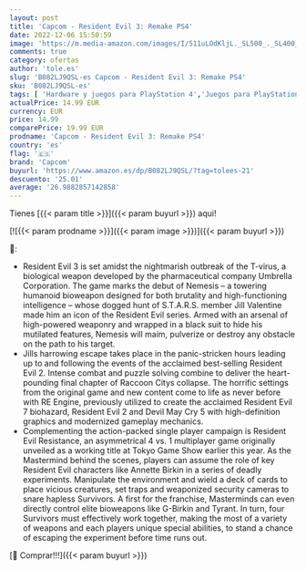 ```yaml
---
layout: post
title: 'Capcom - Resident Evil 3: Remake PS4'
date: 2022-12-06 15:50:59
image: 'https://m.media-amazon.com/images/I/511uLOdKljL._SL500_._SL400_.jpg'
comments: true
category: ofertas
author: 'tole.es'
slug: 'B082LJ9QSL-es Capcom - Resident Evil 3: Remake PS4'
sku: 'B082LJ9QSL-es'
tags: [ 'Hardware y juegos para PlayStation 4','Juegos para PlayStation 4','Videojuegos','capcom','ps4','🇪🇸', ]
actualPrice: 14.99 EUR
currency: EUR
price: 14.99
comparePrice: 19.99 EUR
prodname: 'Capcom - Resident Evil 3: Remake PS4'
country: 'es'
flag: '🇪🇸'
brand: 'Capcom'
buyurl: 'https://www.amazon.es/dp/B082LJ9QSL/?tag=tolees-21'
descuento: '25.01'
average: '26.9882857142858'
---
```


Tienes [{{< param title >}}]({{< param buyurl >}}) aqui!

[![{{< param prodname >}}]({{< param image >}})]({{< param buyurl >}})

🔎:

- Resident Evil 3 is set amidst the nightmarish outbreak of the T-virus, a biological weapon developed by the pharmaceutical company Umbrella Corporation. The game marks the debut of Nemesis – a towering humanoid bioweapon designed for both brutality and high-functioning intelligence – whose dogged hunt of S.T.A.R.S. member Jill Valentine made him an icon of the Resident Evil series. Armed with an arsenal of high-powered weaponry and wrapped in a black suit to hide his mutilated features, Nemesis will maim, pulverize or destroy any obstacle on the path to his target.
- Jills harrowing escape takes place in the panic-stricken hours leading up to and following the events of the acclaimed best-selling Resident Evil 2. Intense combat and puzzle solving combine to deliver the heart-pounding final chapter of Raccoon Citys collapse. The horrific settings from the original game and new content come to life as never before with RE Engine, previously utilized to create the acclaimed Resident Evil 7 biohazard, Resident Evil 2 and Devil May Cry 5 with high-definition graphics and modernized gameplay mechanics.
- Complementing the action-packed single player campaign is Resident Evil Resistance, an asymmetrical 4 vs. 1 multiplayer game originally unveiled as a working title at Tokyo Game Show earlier this year. As the Mastermind behind the scenes, players can assume the role of key Resident Evil characters like Annette Birkin in a series of deadly experiments. Manipulate the environment and wield a deck of cards to place vicious creatures, set traps and weaponized security cameras to snare hapless Survivors. A first for the franchise, Masterminds can even directly control elite bioweapons like G-Birkin and Tyrant. In turn, four Survivors must effectively work together, making the most of a variety of weapons and each players unique special abilities, to stand a chance of escaping the experiment before time runs out.

[🛒 Comprar!!!]({{< param buyurl >}})
